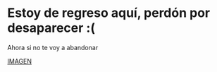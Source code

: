 # Estoy de regreso aquí, perdón por desaparecer :(
Ahora si no te voy a abandonar

[IMAGEN](https://i0.wp.com/erizos.mx/wp-content/uploads/2019/04/FotoJet-2019-04-30T192156.464.jpg?resize=1200%2C720&ssl=1)
